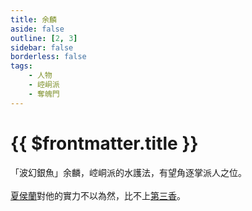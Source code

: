 ```yaml
---
title: 余麟
aside: false
outline: [2, 3]
sidebar: false
borderless: false
tags:
    - 人物
    - 崆峒派
    - 奪魄門
---
```


# {{ $frontmatter.title }}

「波幻銀魚」余麟，崆峒派的水護法，有望角逐掌派人之位。
<br><br>
[夏侯蘭](girl5)對他的實力不以為然，比不上[第三香](special820)。